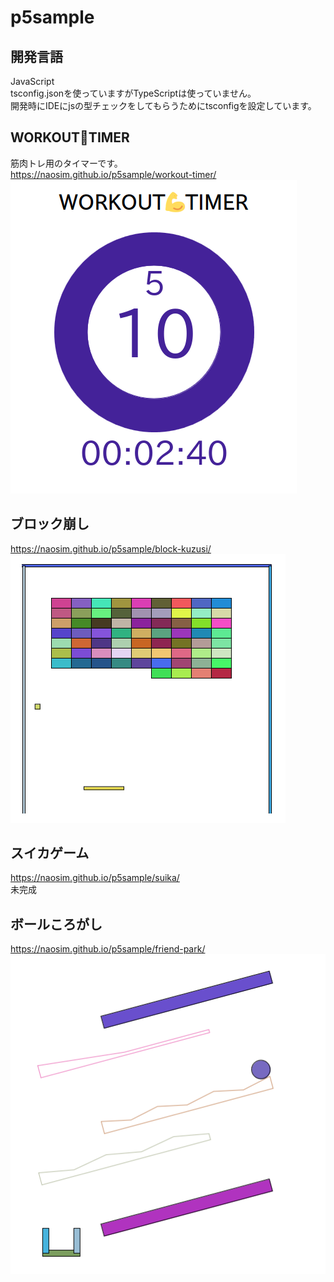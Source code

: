 # p5sample

## 開発言語
JavaScript  
tsconfig.jsonを使っていますがTypeScriptは使っていません。  
開発時にIDEにjsの型チェックをしてもらうためにtsconfigを設定しています。  

## WORKOUT💪TIMER
筋肉トレ用のタイマーです。   
https://naosim.github.io/p5sample/workout-timer/  
![](./docs/workout-timer/img/thumb.png)  

## ブロック崩し
https://naosim.github.io/p5sample/block-kuzusi/  
![](./docs/block-kuzusi/img/thumb.png)  

## スイカゲーム
https://naosim.github.io/p5sample/suika/  
未完成

## ボールころがし
https://naosim.github.io/p5sample/friend-park/  
![](./docs/friend-park/img/thumb.png)  